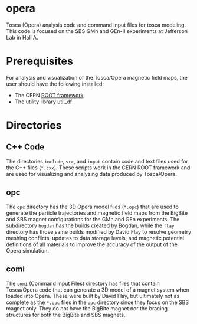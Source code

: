 # opera

Tosca (Opera) analysis code and command input files for tosca modeling. 
This code is focused on the SBS GMn and GEn-II experiments at Jefferson Lab 
in Hall A.

# Prerequisites 

For analysis and visualization of the Tosca/Opera magnetic field maps, the user should 
have the following installed:  
- The CERN [ROOT framework](https://root.cern.ch)
- The utility library [util_df](https://github.com/dflay/util_df)

# Directories 

## C++ Code 

The directories `include`, `src`, and `input` contain code and text files used for 
the C++ files (`*.cxx`).  These scripts work in the CERN ROOT framework and are used 
for visualizing and analyzing data produced by Tosca/Opera. 

## opc 

The `opc` directory has the 3D Opera model files (`*.opc`) that are used to generate 
the particle trajectories and magnetic field maps from the BigBite and SBS magnet 
configurations for the GMn and GEn experiments.  The subdirectory `bogdan` has 
the builds created by Bogdan, while the `flay` directory has those same builds modified 
by David Flay to resolve geometry meshing conflicts, updates to data storage levels, 
and magnetic potential definitions of all materials to improve the accuracy of the 
output of the Opera simulation.  
 
## comi 

The `comi` (Command Input Files) directory has files that contain Tosca/Opera code 
that can generate a 3D model of a magnet system when loaded into Opera.  These were 
built by David Flay, but ultimately not as complete as the `*.opc` files in the `opc` 
directory since they focus on the SBS magnet only.  They do not have the BigBite 
magnet nor the bracing structures for both the BigBite and SBS magnets.  

